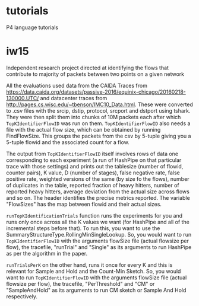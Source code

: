 # tutorials
P4 language tutorials

# iw15

Independent research project directed at identifying the flows that contribute to majority of packets between two points on a given network

All the evaluations used data from the CAIDA Traces from  https://data.caida.org/datasets/passive-2016/equinix-chicago/20160218-130000.UTC/ and datacenter traces from http://pages.cs.wisc.edu/~tbenson/IMC10_Data.html. These were converted to .csv files with the srcip, dstip, protocol, srcport and dstport using tshark. They were then split them into chunks of 10M packets each after which `TopKIdentifierFlowID` was run on them. `TopKIdentifierFlowID` also needs a file with the actual flow size, which can be obtained by running FindFlowSize. This groups the packets from the csv by 5-tuple giving you a 5-tuple flowid and the associated count for a flow.

The output from `TopKIdentifierFlowID` itself involves rows of data one corresponding to each experiment (a run of HashPipe on that particular trace with those settings) and prints out the tablesize (number of flowid, counter pairs), K value, D (number of stages), false negative rate, false positive rate, weighted versions of the same (by size fo the flows), number of duplicates in the table, reported fraction of heavy hitters, number of reported heavy hitters, average deviation from the actual size across flows and so on. The header identifies the precise metrics reported. The variable "FlowSizes" has the map between flowid and their actual sizes.

`runTopKIdentificationTrials` function runs the experiments for you and runs only once across all the K values we want (for HashPipe and all of the incremental steps before that). To run this, you want to use the SummaryStructureType.RollingMinSingleLookup. So, you would want to run `TopKIdentifierFlowID` with the arguments flowSize file (actual flowsize per flow), the tracefile, "runTrial" and "Single" as its arguments to run HashPipe as per the algorithm in the paper. 

`runTrialsPerK` on the other hand, runs it once for every K and this is relevant for Sample and Hold and the Count-Min Sketch. So, you would want to run `TopKIdentifierFlowID` with the arguments flowSize file (actual flowsize per flow), the tracefile, "PerThreshold" and "CM" or "SampleAndHold" as its arguments to run CM sketch or Sample And Hold respectively.
